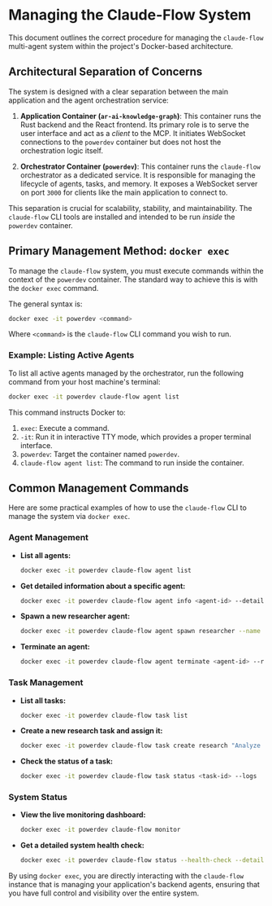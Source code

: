 # Managing the Claude-Flow System

This document outlines the correct procedure for managing the `claude-flow` multi-agent system within the project's Docker-based architecture.

## Architectural Separation of Concerns

The system is designed with a clear separation between the main application and the agent orchestration service:

1.  **Application Container (`ar-ai-knowledge-graph`)**: This container runs the Rust backend and the React frontend. Its primary role is to serve the user interface and act as a *client* to the MCP. It initiates WebSocket connections to the `powerdev` container but does not host the orchestration logic itself.

2.  **Orchestrator Container (`powerdev`)**: This container runs the `claude-flow` orchestrator as a dedicated service. It is responsible for managing the lifecycle of agents, tasks, and memory. It exposes a WebSocket server on port `3000` for clients like the main application to connect to.

This separation is crucial for scalability, stability, and maintainability. The `claude-flow` CLI tools are installed and intended to be run *inside* the `powerdev` container.

## Primary Management Method: `docker exec`

To manage the `claude-flow` system, you must execute commands within the context of the `powerdev` container. The standard way to achieve this is with the `docker exec` command.

The general syntax is:

```bash
docker exec -it powerdev <command>
```

Where `<command>` is the `claude-flow` CLI command you wish to run.

### Example: Listing Active Agents

To list all active agents managed by the orchestrator, run the following command from your host machine's terminal:

```bash
docker exec -it powerdev claude-flow agent list
```

This command instructs Docker to:
1.  `exec`: Execute a command.
2.  `-it`: Run it in interactive TTY mode, which provides a proper terminal interface.
3.  `powerdev`: Target the container named `powerdev`.
4.  `claude-flow agent list`: The command to run inside the container.

## Common Management Commands

Here are some practical examples of how to use the `claude-flow` CLI to manage the system via `docker exec`.

### Agent Management

*   **List all agents:**
    ```bash
    docker exec -it powerdev claude-flow agent list
    ```

*   **Get detailed information about a specific agent:**
    ```bash
    docker exec -it powerdev claude-flow agent info <agent-id> --detailed
    ```

*   **Spawn a new researcher agent:**
    ```bash
    docker exec -it powerdev claude-flow agent spawn researcher --name "Market-Analyst"
    ```

*   **Terminate an agent:**
    ```bash
    docker exec -it powerdev claude-flow agent terminate <agent-id> --reason "Completed analysis task"
    ```

### Task Management

*   **List all tasks:**
    ```bash
    docker exec -it powerdev claude-flow task list
    ```

*   **Create a new research task and assign it:**
    ```bash
    docker exec -it powerdev claude-flow task create research "Analyze Q4 2024 AI hardware trends" --priority high --assign-to <agent-id>
    ```

*   **Check the status of a task:**
    ```bash
    docker exec -it powerdev claude-flow task status <task-id> --logs
    ```

### System Status

*   **View the live monitoring dashboard:**
    ```bash
    docker exec -it powerdev claude-flow monitor
    ```

*   **Get a detailed system health check:**
    ```bash
    docker exec -it powerdev claude-flow status --health-check --detailed
    ```

By using `docker exec`, you are directly interacting with the `claude-flow` instance that is managing your application's backend agents, ensuring that you have full control and visibility over the entire system.